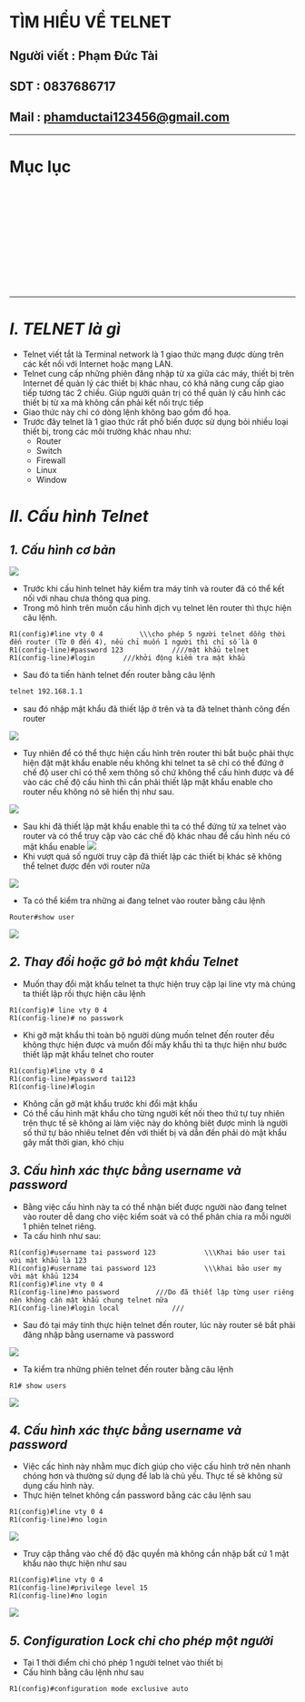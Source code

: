 <!--
# h1
## h2
### h3
#### h4
##### h5
###### h6

*in nghiêng*

**bôi đậm**

***vừa in nghiêng vừa bôi đậm***

`inlide code`

```php

echo ("highlight code");

```

[Link test](https://viblo.asia/helps/cach-su-dung-markdown-bxjvZYnwkJZ)

![markdown](https://images.viblo.asia/518eea86-f0bd-45c9-bf38-d5cb119e947d.png)

* mục 3
* mục 2
* mục 1

1. item 1
2. item 2
3. item 3

***
horizonal rules

> text

{@youtube: https://www.youtube.com/watch?v=HndN6P9ke6U}
* Cài đặt nginx bằng câu lệnh sau
```php
dnf -y install nginx
```
*	Cấu hình nginx như sau
```php
vi /etc/nginx/nginx.conf

 Server{
     ...
     server_name www.srv.world;
     ...
 }
 
-->

# TÌM HIỂU VỀ TELNET
## Người viết : Phạm Đức Tài
## SDT : 0837686717
## Mail : phamductai123456@gmail.com

***
# Mục lục
# []()

## &ensp; []()

## &ensp; []()

## &ensp; []()

# []()
***
# ***I.	TELNET là gì***
* Telnet viết tắt là Terminal network là 1 giao thức mạng được dùng trên các kết nối với Internet hoặc mạng LAN. 
* Telnet cung cấp những phiên đăng nhập từ xa giữa các máy, thiết bị trên Internet để quản lý các thiết bị khác nhau, có khả năng cung cấp giao tiếp tương tác 2 chiều. Giúp người quản trị có thể quản lý cấu hình các thiết bị từ xa mà không cần phải kết nối trực tiếp 
* Giao thức này chỉ có dòng lệnh không bao gồm đồ họa. 
* Trước đây telnet là 1 giao thức rất phổ biến được sử dụng bỏi nhiều loại thiết bị, trong các môi trường khác nhau như:
    * Router
    * Switch
    * Firewall
    * Linux
    * Window
# ***II.	Cấu hình Telnet***
## ***1.	Cấu hình cơ bản***
![](https://user-images.githubusercontent.com/52046920/182316204-5099bd1f-0342-4991-b51b-2c9703f96b17.png)
* Trước khi cấu hình telnet hãy kiểm tra máy tính và router đã có thể kết nối với nhau chưa thông qua ping.
* Trong mô hình trên muốn cấu hình dịch vụ telnet lên router thì thực hiện câu lệnh.
```cisco
R1(config)#line vty 0 4         \\\cho phép 5 người telnet dồng thời đến router (Từ 0 đến 4), nếu chỉ muốn 1 người thì chỉ số là 0
R1(config-line)#password 123            ////mật khẩu telnet
R1(config-line)#login       ///khởi động kiểm tra mật khẩu
```


* Sau đó ta tiến hành telnet đến router bằng câu lệnh
```cmd
telnet 192.168.1.1
```
* sau đó nhập mật khẩu đã thiết lập ở trên và ta đã telnet thành công đến router

![](https://user-images.githubusercontent.com/52046920/182275169-ea282dbe-afdf-46a7-b0ab-4882f47b9309.png)
* Tuy nhiên để có thể thực hiện cấu hình trên router thì bắt buộc phải thực hiện đặt mật khẩu enable nếu không khi telnet ta sẽ chỉ có thể đứng ở chế độ user chỉ có thể xem thông số chứ không thể cấu hình được và để vào các chế độ cấu hình thì cần phải thiết lập mật khẩu enable cho router nếu không nó sẽ hiển thị như sau.

![](https://user-images.githubusercontent.com/52046920/182275174-b6c2cce2-2782-40fd-a0fb-882593d0640e.png)

* Sau khi đã thiết lập mật khẩu enable thì ta có thể đứng từ xa telnet vào router và có thể truy cập vào các chế độ khác nhau để cấu hình nếu có mật khẩu enable
![](https://user-images.githubusercontent.com/52046920/182275952-b0c50afc-532c-422e-9da1-383ab8ba9429.png)
* Khi vượt quá số người truy cập đã thiết lập các thiết bị khác sẽ không thể telnet được đến với router nữa

![](https://user-images.githubusercontent.com/52046920/182275183-803458e9-feda-48c3-8ec4-8a94560b3413.png)
* Ta có thể kiểm tra những ai đang telnet vào router bằng câu lệnh
```cisco
Router#show user

```
![](https://user-images.githubusercontent.com/52046920/182310674-d7d6f8f7-c79d-4493-89fb-ea1bf79e042d.png)
## ***2.	Thay đổi hoặc gỡ bỏ mật khẩu Telnet***
* Muốn thay đổi mật khẩu telnet ta thực hiện truy cập lại line vty mà chúng ta thiết lập rồi thực hiện câu lệnh
```cisco
R1(config)# line vty 0 4
R1(config-line)# no passwork
```
* Khi gỡ mật khẩu thì toàn bộ người dùng muốn telnet đến router đều không thực hiện được và muốn đổi mấy khẩu thì ta thực hiện như bước thiết lập mật khẩu telnet cho router
```cisco
R1(config)#line vty 0 4         
R1(config-line)#password tai123            
R1(config-line)#login       
```
* Không cần gỡ mật khẩu trước khi đổi mật khẩu
* Có thể cấu hình mật khẩu cho từng người kết nối theo thứ tự tuy nhiên trên thực tế sẽ không ai làm việc này do không biêt được mình là người số thứ tự bảo nhiêu telnet đến với thiết bị và dẫn đến phải dò mật khẩu gây mất thời gian, khó chịu 
## ***3.	Cấu hình xác thực bằng username và password***
* Bằng việc cấu hình này ta có thể nhận biết được người nào đang telnet vào router dễ dang cho việc kiểm soát và có thể phân chia ra mỗi người 1 phiên telnet riêng.
* Ta cấu hình như sau:

```cisco
R1(config)#username tai password 123            \\\Khai báo user tai với mật khẩu là 123
R1(config)#username tai password 123            \\\khai bảo user my vỡi mật khẩu 1234
R1(config)#line vty 0 4
R1(config-line)#no password         ///Do đã thiết lập từng user riêng nên không cần mật khẩu chung telnet nữa
R1(config-line)#login local             ///
```
* Sau đó tại máy tính thực hiện telnet đến router, lúc này router sẽ bắt phải đăng nhập bằng username và password

![](https://user-images.githubusercontent.com/52046920/182315959-4641b465-37e0-42cb-a1d5-fa5cd3899b69.png)
* Ta kiểm tra những phiên telnet đến router bằng câu lệnh
```cisco
R1# show users
```

![](https://user-images.githubusercontent.com/52046920/182315956-6a4234c7-eaca-45cb-bade-3c9af00f55a3.png)

## ***4.	Cấu hình xác thực bằng username và password***
* Việc cấc hình này nhằm mục đích giúp cho việc cấu hình trở nên nhanh chóng hơn và thường sử dụng để lab là chủ yếu. Thực tế sẽ không sử dụng cấu hình này.
* Thực hiện telnet không cần password bằng các câu lệnh sau
```cisco
R1(config)#line vty 0 4            
R1(config-line)#no login       
```

![](https://user-images.githubusercontent.com/52046920/182320588-c8077449-5137-475b-a60f-fa131c20e932.png)
* Truy cập thẳng  vào chế độ đặc quyền mà không cần nhập bất cứ 1 mật khẩu nào thực hiện như sau
```cisco
R1(config)#line vty 0 4         
R1(config-line)#privilege level 15
R1(config-line)#no login       
```

![](https://user-images.githubusercontent.com/52046920/182320598-f3ef54b7-46a3-408a-8f8e-60cb2a9b2a4d.png)

## ***5.	Configuration Lock chỉ cho phép một người***
* Tại 1 thời điểm chỉ chó phép 1 người telnet vào thiết bị
* Cấu hình bằng câu lệnh như sau
```cisco
R1(config)#configuration mode exclusive auto
```
<!--
## ***6.	Thay đổi Port dịch vụ telnet***
* Do telnet chạy trên cổng mặc định là 23 nên có nguy cơ bị tận dụng để tấn công cổng vậy nên thay đổi cổng sẽ làm giảm, chậm khả năng bị tấn công đi hơn là để cổng mặc định.
* 
-->
